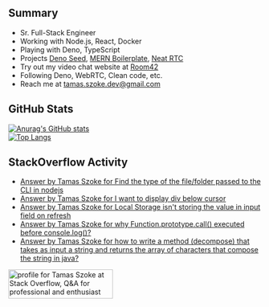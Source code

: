 ## Summary

- Sr. Full-Stack Engineer
- Working with Node.js, React, Docker
- Playing with Deno, TypeScript
- Projects <a href="https://github.com/tamasszoke/deno-seed" target="_blank">Deno Seed</a>, <a href="https://github.com/tamasszoke/mern-boilerplate" target="_blank">MERN Boilerplate</a>, <a href="https://github.com/tamasszoke/neat-rtc" target="_blank">Neat RTC</a>
- Try out my video chat website at <a href="https://room42.openode.io" target="_blank">Room42</a><!--, <a href="https://buildmaster.openode.io" target="_blank">Build Master</a>-->
- Following Deno, WebRTC, Clean code, etc.
- Reach me at <a href="tamas.szoke.dev@gmail.com">tamas.szoke.dev@gmail.com</a>

## GitHub Stats

[![Anurag's GitHub stats](https://github-readme-stats.vercel.app/api?username=tamasszoke&hide=issues,prs,contribs&count_private=true&show_icons=true&theme=default&hide_rank=true&hide_title=true&hide_border=true)](https://github.com/anuraghazra/github-readme-stats)<br/>
[![Top Langs](https://github-readme-stats.vercel.app/api/top-langs/?username=tamasszoke&langs_count=6&layout=compact&hide_title=true&hide_border=true)](https://github.com/anuraghazra/github-readme-stats)

## StackOverflow Activity

<!-- STACKOVERFLOW:START -->
- [Answer by Tamas Szoke for Find the type of the file/folder passed to the CLI in nodejs](https://stackoverflow.com/questions/69215093/find-the-type-of-the-file-folder-passed-to-the-cli-in-nodejs/69215289#69215289)
- [Answer by Tamas Szoke for I want to display div below cursor](https://stackoverflow.com/questions/69092048/i-want-to-display-div-below-cursor/69092114#69092114)
- [Answer by Tamas Szoke for Local Storage isn't storing the value in input field on refresh](https://stackoverflow.com/questions/68588423/local-storage-isnt-storing-the-value-in-input-field-on-refresh/68588452#68588452)
- [Answer by Tamas Szoke for why Function.prototype.call() executed before console.log()?](https://stackoverflow.com/questions/68025971/why-function-prototype-call-executed-before-console-log/68026019#68026019)
- [Answer by Tamas Szoke for how to write a method (decompose) that takes as input a string and returns the array of characters that compose the string in java?](https://stackoverflow.com/questions/67641147/how-to-write-a-method-decompose-that-takes-as-input-a-string-and-returns-the-a/67641178#67641178)
<!-- STACKOVERFLOW:END -->

<a href="https://stackoverflow.com/users/1371995/tamas-szoke"><img src="https://stackoverflow.com/users/flair/1371995.png" width="208" height="58" alt="profile for Tamas Szoke at Stack Overflow, Q&amp;A for professional and enthusiast programmers" title="profile for Tamas Szoke at Stack Overflow, Q&amp;A for professional and enthusiast programmers"></a>
